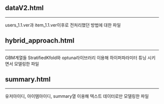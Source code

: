 ## dataV2.html
---
users_1.1.ver과 item_1.1.ver이후로 전처리했던 방법에 대한 파일

## hybrid_approach.html
---
GBM계열들 StratifiedKfold와 optuna라이브러리 이용해 하이퍼파라미터 튜닝 시키면서 모델링한 파일

## summary.html
---
유저아이디, 아이템아이디, summary열 이용해 텍스트 데이터로만 모델링한 파일
